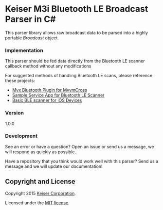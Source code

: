 Keiser M3i Bluetooth LE Broadcast Parser in C#
========================

This parser library allows raw broadcast data to be parsed into a highly portable *Broadcast* object.

### Implementation

This parser should be fed data directly from the Bluetooth LE scanner callback method without any modifications

For suggested methods of handling Bluetooth LE scans, please reference these projects:

  - [Mvx Bluetooth Plugin for MvvmCross][mvxble]
  - [Sample Service App for Bluetooth LE Scanner][droidiBeacon]
  - [Basic BLE scanner for iOS Devices][iosScanner]

### Version
1.0.0

### Development

See an error or have a question?  Open an issue or send us a message, we will respond as quickly as possible.

Have a repository that you think would work well with this parser?  Send us a message and we will update our documentation!

[mvxble]: <https://github.com/KeiserCorp/Keiser.MvxPlugins.Bluetooth>
[droidiBeacon]: <https://github.com/MikeFot/Android--iBeacon-Scanner-Service>
[iosScanner]: <https://github.com/samuraipapa/CoreBluetoothBasicScanner>


## Copyright and License
Copyright 2015 [Keiser Corporation](http://keiser.com/).

Licensed under the [MIT license](LICENSE.md).
